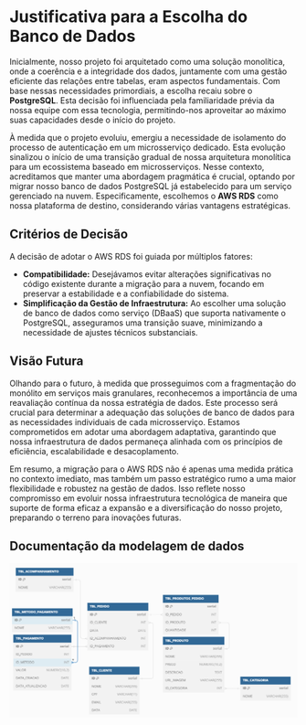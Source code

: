 # Justificativa para a Escolha do Banco de Dados

Inicialmente, nosso projeto foi arquitetado como uma solução monolítica, onde a coerência e a integridade dos dados, juntamente com uma gestão eficiente das relações entre tabelas, eram aspectos fundamentais. Com base nessas necessidades primordiais, a escolha recaiu sobre o **PostgreSQL**. Esta decisão foi influenciada pela familiaridade prévia da nossa equipe com essa tecnologia, permitindo-nos aproveitar ao máximo suas capacidades desde o início do projeto.

À medida que o projeto evoluiu, emergiu a necessidade de isolamento do processo de autenticação em um microsserviço dedicado. Esta evolução sinalizou o início de uma transição gradual de nossa arquitetura monolítica para um ecossistema baseado em microsserviços. Nesse contexto, acreditamos que manter uma abordagem pragmática é crucial, optando por migrar nosso banco de dados PostgreSQL já estabelecido para um serviço gerenciado na nuvem. Especificamente, escolhemos o **AWS RDS** como nossa plataforma de destino, considerando várias vantagens estratégicas.

## Critérios de Decisão

A decisão de adotar o AWS RDS foi guiada por múltiplos fatores:

- **Compatibilidade:** Desejávamos evitar alterações significativas no código existente durante a migração para a nuvem, focando em preservar a estabilidade e a confiabilidade do sistema.
- **Simplificação da Gestão de Infraestrutura:** Ao escolher uma solução de banco de dados como serviço (DBaaS) que suporta nativamente o PostgreSQL, asseguramos uma transição suave, minimizando a necessidade de ajustes técnicos substanciais.

## Visão Futura

Olhando para o futuro, à medida que prosseguimos com a fragmentação do monólito em serviços mais granulares, reconhecemos a importância de uma reavaliação contínua da nossa estratégia de dados. Este processo será crucial para determinar a adequação das soluções de banco de dados para as necessidades individuais de cada microsserviço. Estamos comprometidos em adotar uma abordagem adaptativa, garantindo que nossa infraestrutura de dados permaneça alinhada com os princípios de eficiência, escalabilidade e desacoplamento.

Em resumo, a migração para o AWS RDS não é apenas uma medida prática no contexto imediato, mas também um passo estratégico rumo a uma maior flexibilidade e robustez na gestão de dados. Isso reflete nosso compromisso em evoluir nossa infraestrutura tecnológica de maneira que suporte de forma eficaz a expansão e a diversificação do nosso projeto, preparando o terreno para inovações futuras.

## Documentação da modelagem de dados
![Modelo Entidade Relacionamento](MER.PNG)